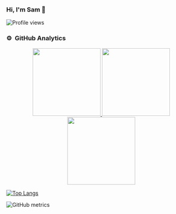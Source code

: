 ### Hi, I'm Sam 👋

![Profile views](https://gpvc.arturio.dev/smalbadger)

### ⚙️ &nbsp;GitHub Analytics

<p align="center">
<a href="https://github.com/smalbadger">
  <img height="180em" src="https://github-readme-stats-eight-theta.vercel.app/api?username=smalbadger&show_icons=true&theme=algolia&include_all_commits=true&count_private=true"/>
  <img height="180em" src="https://github-readme-stats-eight-theta.vercel.app/api/top-langs/?username=smalbadger&layout=compact&langs_count=8&theme=algolia"/>
  <img height="180em" src="https://github-readme-streak-stats.herokuapp.com/?user=smalbadger"
</a>
</p>

[![Top Langs](https://github-readme-stats.vercel.app/api/top-langs/?username=smalbadger)](https://github.com/anuraghazra/github-readme-stats)

![GitHub metrics](https://metrics.lecoq.io/smalbadger?count_private=true)   
